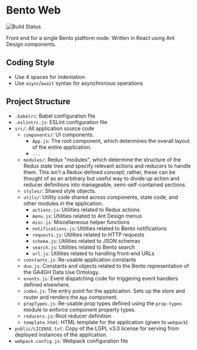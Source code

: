 # Bento Web

![Build Status](https://github.com/bento-platform/bento_web/workflows/CI/badge.svg)

Front end for a single Bento platform node. Written in React using Ant Design 
components.

## Coding Style

  * Use 4 spaces for indentation
  * Use `async`/`await` syntax for asynchronous operations

## Project Structure

  * `.babelrc`: Babel configuration file
  * `.eslintrc.js`: ESLint configuration file
  * `src/`: All application source code
    * `components/`: UI components. 
      * `App.js`: The root component, which determines the overall layout of 
                  the entire application.
      * `...`
    * `modules/`: Redux "modules", which determine the structure of the Redux 
                  state tree and specify relevant actions and reducers to 
                  handle them. This isn't a Redux-defined concept; rather,
                  these can be thought of as an arbitrary but useful way to
                  divide up action and reducer definitions into manageable,
                  semi-self-contained sections.
    * `styles/`: Shared style objects.
    * `utils/`: Utility code shared across components, state code, and other 
                modules in the application.
      * `actions.js`: Utilities related to Redux actions
      * `menu.js`: Utilities related to Ant Design menus
      * `misc.js`: Miscellaneous helper functions
      * `notifications.js`: Utilities related to Bento notifications
      * `requests.js`: Utilities related to HTTP requests
      * `schema.js`: Utilities related to JSON schemas
      * `search.js`: Utilities related to Bento search
      * `url.js`: Utilities related to handling front-end URLs
    * `constants.js`: Re-usable application constants
    * `duo.js`: Constants and objects related to the Bento representation of
                the GA4GH Data Use Ontology.
    * `events.js`: Event dispatching code for triggering event handlers defined
                   elsewhere.
    * `index.js`: The entry point for the application. Sets up the store and
                  router and renders the `App` component.
    * `propTypes.js`: Re-usable prop types defined using the `prop-types`
                      module to enforce component property types.
    * `reducers.js`: Root reducer definition
    * `template.html`: HTML template for the application (given to `webpack`)
  * `public/LICENSE.txt`: Copy of the LGPL v3.0 license for serving from
                          deployed instances of the application.
  * `webpack.config.js`: Webpack configuration file
